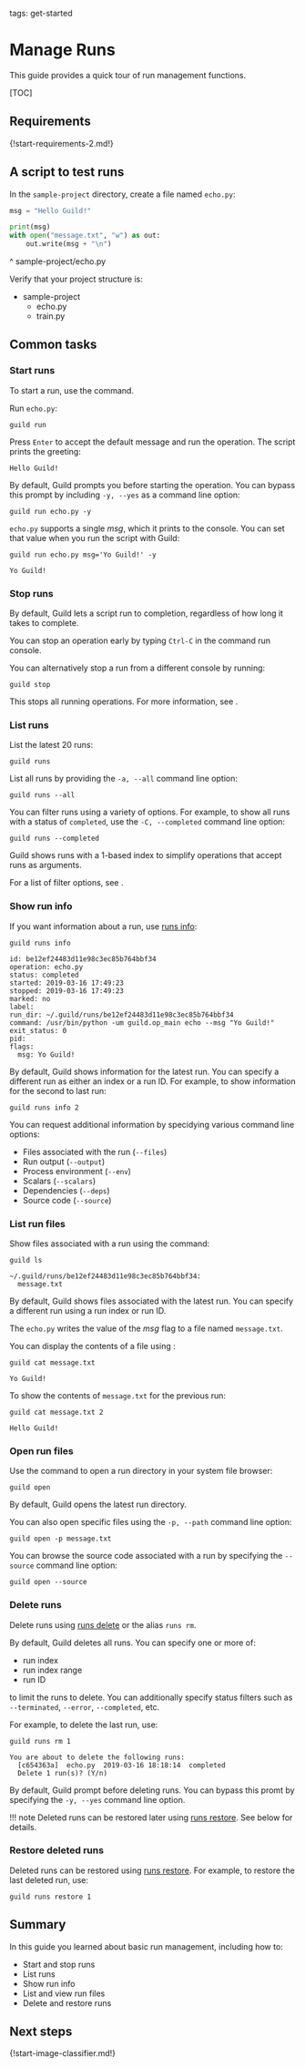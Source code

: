 tags: get-started

# Manage Runs

This guide provides a quick tour of run management functions.

[TOC]

## Requirements

{!start-requirements-2.md!}

## A script to test runs

In the `sample-project` directory, create a file named `echo.py`:

``` python
msg = "Hello Guild!"

print(msg)
with open("message.txt", "w") as out:
    out.write(msg + "\n")
```

^ sample-project/echo.py

Verify that your project structure is:

<div class="file-tree">
<ul>
<li class="is-folder open">sample-project
 <ul>
 <li class="is-file">echo.py</li>
 <li class="is-file">train.py</li>
 </ul>
</li>
</ul>
</div>

## Common tasks

### Start runs

To start a run, use the [](cmd:run) command.

Run `echo.py`:

``` command
guild run
```

Press `Enter` to accept the default message and run the operation. The
script prints the greeting:

``` output
Hello Guild!
```

By default, Guild prompts you before starting the operation. You can
bypass this prompt by including `-y, --yes` as a command line option:

``` command
guild run echo.py -y
```

`echo.py` supports a single [](term:flag) *msg*, which it prints to
the console. You can set that value when you run the script with
Guild:

``` command
guild run echo.py msg='Yo Guild!' -y
```

``` output
Yo Guild!
```

### Stop runs

By default, Guild lets a script run to completion, regardless of how
long it takes to complete.

You can stop an operation early by typing `Ctrl-C` in the command run
console.

You can alternatively stop a run from a different console by running:

``` command
guild stop
```

This stops all running operations. For more information, see
[](cmd:stop).

### List runs

List the latest 20 runs:

``` command
guild runs
```

List all runs by providing the `-a, --all` command line option:

``` command
guild runs --all
```

You can filter runs using a variety of options. For example, to show
all runs with a status of `completed`, use the `-C, --completed`
command line option:

``` command
guild runs --completed
```

Guild shows runs with a 1-based index to simplify operations that
accept runs as arguments.

For a list of filter options, see [](cmd:runs).

### Show run info

If you want information about a run, use [runs info](cmd:runs-info):

``` command
guild runs info
```

``` output
id: be12ef24483d11e98c3ec85b764bbf34
operation: echo.py
status: completed
started: 2019-03-16 17:49:23
stopped: 2019-03-16 17:49:23
marked: no
label:
run_dir: ~/.guild/runs/be12ef24483d11e98c3ec85b764bbf34
command: /usr/bin/python -um guild.op_main echo --msg "Yo Guild!"
exit_status: 0
pid:
flags:
  msg: Yo Guild!
```

By default, Guild shows information for the latest run. You can
specify a different run as either an index or a run ID. For example,
to show information for the second to last run:

``` command
guild runs info 2
```

You can request additional information by specidying various command
line options:

- Files associated with the run (`--files`)
- Run output (`--output`)
- Process environment (`--env`)
- Scalars (`--scalars`)
- Dependencies (`--deps`)
- Source code (`--source`)

### List run files

Show files associated with a run using the [](cmd:ls) command:

``` command
guild ls
```

``` output
~/.guild/runs/be12ef24483d11e98c3ec85b764bbf34:
  message.txt
```

By default, Guild shows files associated with the latest run. You can
specify a different run using a run index or run ID.

The `echo.py` writes the value of the *msg* flag to a file named
`message.txt`.

You can display the contents of a file using [](cmd:cat):

``` command
guild cat message.txt
```

``` output
Yo Guild!
```

To show the contents of `message.txt` for the previous run:

``` command
guild cat message.txt 2
```

``` output
Hello Guild!
```

### Open run files

Use the [](cmd:open) command to open a run directory in your system
file browser:

``` command
guild open
```

By default, Guild opens the latest run directory.

You can also open specific files using the `-p, --path` command line
option:

``` command
guild open -p message.txt
```

You can browse the source code associated with a run by specifying the
`--source` command line option:

``` command
guild open --source
```

### Delete runs

Delete runs using [runs delete](cmd:runs-delete) or the alias `runs rm`.

By default, Guild deletes all runs. You can specify one or more of:

- run index
- run index range
- run ID

to limit the runs to delete. You can additionally specify status
filters such as `--terminated`, `--error`, `--completed`, etc.

For example, to delete the last run, use:

``` command
guild runs rm 1
```

``` output
You are about to delete the following runs:
  [c654363a]  echo.py  2019-03-16 18:18:14  completed
  Delete 1 run(s)? (Y/n)
```

By default, Guild prompt before deleting runs. You can bypass this
promt by specifying the `-y, --yes` command line option.

!!! note
    Deleted runs can be restored later using [runs
    restore](cmd:runs-restore). See below for details.

### Restore deleted runs

Deleted runs can be restored using [runs
restore](cmd:runs-restore). For example, to restore the last deleted
run, use:

``` command
guild runs restore 1
```

## Summary

In this guide you learned about basic run management, including how
to:

- Start and stop runs
- List runs
- Show run info
- List and view run files
- Delete and restore runs

## Next steps

{!start-image-classifier.md!}

